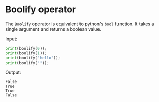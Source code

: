 # Boolify operator

The `Boolify` operator is equivalent to python's `bool` function. It takes a single argument and returns a boolean value.

Input:
```python
print(boolify(0));
print(boolify(1));
print(boolify("hello"));
print(boolify(""));
```

Output:
```
False
True
True
False
```